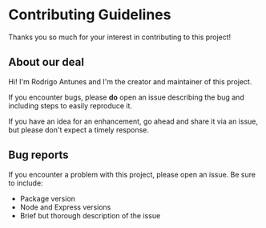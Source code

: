 # Contributing Guidelines

Thanks you so much for your interest in contributing to this project!

## About our deal

Hi! I'm Rodrigo Antunes and I'm the creator and maintainer of this project.

If you encounter bugs, please **do** open an issue describing the bug and including steps to easily reproduce it.

If you have an idea for an enhancement, go ahead and share it via an issue, but please don't expect a timely response.

## Bug reports

If you encounter a problem with this project, please open an issue. Be sure to include:

- Package version
- Node and Express versions
- Brief but thorough description of the issue
